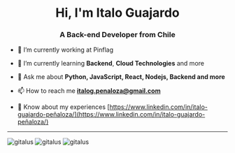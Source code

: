<h1 align="center">Hi, I'm Italo Guajardo</h1>
<h3 align="center">A Back-end Developer from Chile</h3>

- 🔭 I’m currently working at Pinflag

- 🌱 I’m currently learning **Backend**, **Cloud Technologies** and more

- 💬 Ask me about **Python, JavaScript, React, Nodejs, Backend and more**

- 📫 How to reach me **italog.penaloza@gmail.com**

- 📄 Know about my experiences [https://www.linkedin.com/in/italo-guajardo-peñaloza/](https://www.linkedin.com/in/italo-guajardo-peñaloza/)

---

<img src="https://github-readme-streak-stats.herokuapp.com/?user=gitalus&theme=radical" alt="gitalus" />

<img src="https://github-readme-stats.vercel.app/api?username=gitalus&show_icons=true&theme=radical" alt="gitalus" />

<img src="https://github-readme-stats.vercel.app/api/top-langs/?username=gitalus&theme=radical" alt="gitalus" />
